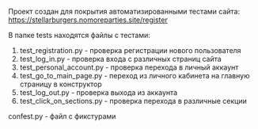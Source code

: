 Проект создан для покрытия автоматизированными тестами сайта:
https://stellarburgers.nomoreparties.site/register

В папке tests находятся файлы с тестами:
1) test_registration.py - проверка регистрации нового пользователя
2) test_log_in.py - проверка входа с различных страниц сайта
3) test_personal_account.py - проверка перехода в личный аккаунт
4) test_go_to_main_page.py - переход из личного кабинета на главную страницу в конструктор 
5) test_log_out.py - проверка выхода из аккаунта
6) test_click_on_sections.py - проверка перехода в различные секции 

confest.py - файл с фикстурами